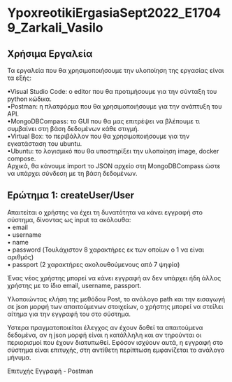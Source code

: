 
# YpoxreotikiErgasiaSept2022_E17049_Zarkali_Vasilo

## Χρήσιμα Εργαλεία

Τα εργαλεία που θα χρησιμοποιήσουμε την υλοποίηση της εργασίας είναι τα εξής:

•Visual Studio Code: ο editor που θα προτιμήσουμε για την σύνταξη του python κώδικα.  
•Postman: η πλατφόρμα που θα χρησιμοποιήσουμε για την ανάπτυξη του API.  
•MongoDBCompass: το GUI που θα μας επιτρέψει να βλέπουμε τι συμβαίνει στη βάση δεδομένων κάθε στιγμή.  
•Virtual Box: το περιβάλλον που θα χρησιμοποιήσουμε για την εγκατάσταση του ubuntu.  
•Ubuntu: το λογισμικό που θα υποστηρίξει την υλοποίηση image, docker compose.  
Αρχικά, θα κάνουμε import  το JSON αρχείο στη MongoDBCompass ώστε να υπάρχει σύνδεση με τη βάση δεδομένων.
## Ερώτημα 1: createUser/User
Απαιτείται ο χρήστης να έχει τη δυνατότητα να κάνει εγγραφή στο σύστημα, δίνοντας ως input τα ακόλουθα:  
• email  
• username  
• name  
• password (Τουλάχιστον 8 χαρακτήρες εκ των οποίων ο 1 να είναι αριθμός)  
• passport (2 χαρακτήρες ακολουθούμενους από 7 ψηφία)

Ένας νέος χρήστης μπορεί να κάνει εγγραφή αν δεν υπάρχει ήδη άλλος χρήστης με το ίδιο email, username, passport.  

Υλοποιώντας κλήση της μεθόδου Post, το ανάλογο path και την εισαγωγή σε json μορφή των απαιτούμενων στοιχείων, ο χρήστης μπορεί να στείλει αίτημα για την εγγραφή του στο σύστημα.  

Υστερα πραγματοποιείται έλεγχος αν έχουν δοθεί τα απαιτούμενα δεδομένα, αν η json μορφή είναι η κατάλληλη και αν τηρούνται οι περιορισμοί που έχουν διατυπωθεί. Εφόσον ισχύουν αυτά, η εγγραφή στο σύστημα είναι επιτυχής, στη αντίθετη περίπτωση εμφανίζεται το ανάλογο μήνυμα.  

Επιτυχής Εγγραφή - Postman

